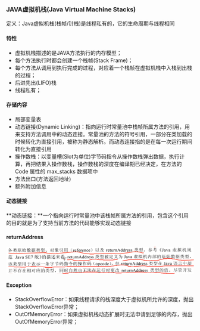 ### JAVA虚拟机栈\(Java Virtual Machine Stacks\)

定义：Java虚拟机栈\(栈帧/针栈\)是线程私有的，它的生命周期与线程相同

#### 特性

* 虚拟机栈描述的是JAVA方法执行的内存模型；
* 每个方法执行时都会创建一个栈帧\(Stack Frame\)；
* 每个方法从调用到执行完成的过程，对应着一个栈帧在虚拟机栈中入栈到出栈的过程；
* 后进先出\(LIFO\)栈
* 线程私有；

#### 存储内容

* 局部变量表
* 动态链接\(Dynamic Linking\)：指向运行时常量池中栈帧所属方法的引用，用来支持方法调用中的动态连接。常量池的方法的符号引用，一部分在类加载的时候转化为直接引用，被称为静态解析。而动态连接指的是在每一次运行期间转化为直接引用
* 操作数栈：以变量槽\(Slot为单位\)字节码指令从操作数栈弹出数据，执行计算，再把结果入操作数栈，操作数栈的深度在编译期已经决定，在方法的 Code 属性的 max\_stacks 数据项中
* 方法出口\(方法返回地址\)
* 额外附加信息

#### 动态链接

**动态链接：**一个指向运行时常量池中该栈帧所属方法的引用，包含这个引用的目的就是为了支持当前方法的代码能够实现动态链接

#### returnAddress

![](/assets/20170807090817.png)

#### Exception

* StackOverflowError：如果线程请求的栈深度大于虚拟机所允许的深度，抛出StackOverflowError异常；
* OutOfMemoryError：如果虚拟机栈动态扩展时无法申请到足够的内存，抛出OutOfMemoryError异常；



